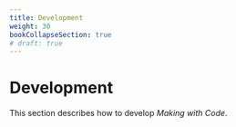```yaml
---
title: Development
weight: 30
bookCollapseSection: true
# draft: true
---
```


# Development

This section describes how to develop *Making with Code*.
